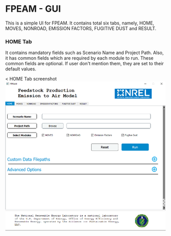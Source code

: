 # FPEAM - GUI

This is a simple UI for FPEAM. It contains total six tabs, namely, HOME, MOVES, NONROAD, EMISSION FACTORS, FUGITIVE DUST and RESULT.


### HOME Tab 

It contains mandatory fields such as Scenario Name and Project Path. Also, it has common fields which are required by each module to run. These common fields are optional. If user don't mention them, they are set to their default values. 

< HOME Tab screenshot
![Sample app icon](screenshots/1.png)



